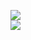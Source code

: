 [![](https://img.shields.io/badge/Made%20With-Github%20Spray-lightgrey.svg?style=for-the-badge&logo=github)](https://github.com/Annihil/github-spray#541)  
[![](https://i.imgur.com/2DrTn0Z.gif)](https://github.com/Annihil/github-spray)